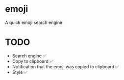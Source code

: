 # emoji
 A quick emoji search engine


# TODO
- Search engine ✅
- Copy to clipboard ✅
- Notification that the emoji was copied to clipboard ✅
- Style ✅